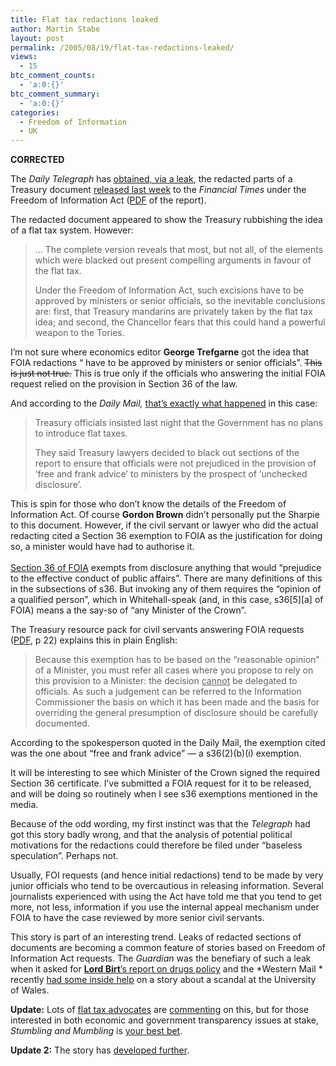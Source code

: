 ```yaml
---
title: Flat tax redactions leaked
author: Martin Stabe
layout: post
permalink: /2005/08/19/flat-tax-redactions-leaked/
views:
  - 15
btc_comment_counts:
  - 'a:0:{}'
btc_comment_summary:
  - 'a:0:{}'
categories:
  - Freedom of Information
  - UK
---
```

**CORRECTED**

The *Daily Telegraph* has [obtained, via a leak][1], the redacted parts of a Treasury document [released last week][2] to the *Financial Times* under the Freedom of Information Act ([PDF][3] of the report).

The redacted document appeared to show the Treasury rubbishing the idea of a flat tax system. However:

> &#8230; The complete version reveals that most, but not all, of the elements which were blacked out present compelling arguments in favour of the flat tax.
> 
> Under the Freedom of Information Act, such excisions have to be approved by ministers or senior officials, so the inevitable conclusions are: first, that Treasury mandarins are privately taken by the flat tax idea; and second, the Chancellor fears that this could hand a powerful weapon to the Tories.

I&rsquo;m not sure where economics editor **George Trefgarne** got the idea that FOIA redactions &ldquo; have to be approved by ministers or senior officials&rdquo;. <s>This is just not true.</s> This is true only if the officials who answering the initial FOIA request relied on the provision in Section 36 of the law.

And according to the *Daily Mail,* [that&#8217;s exactly what happened][4] in this case: 

> Treasury officials insisted last night that the Government has no plans to introduce flat taxes.
> 
> They said Treasury lawyers decided to black out sections of the report to ensure that officials were not prejudiced in the provision of &lsquo;free and frank advice&rsquo; to ministers by the prospect of &lsquo;unchecked disclosure&rsquo;.

This is spin for those who don&rsquo;t know the details of the Freedom of Information Act. Of course **Gordon Brown** didn&rsquo;t personally put the Sharpie to this document. However, if the civil servant or lawyer who did the actual redacting cited a Section 36 exemption to FOIA as the justification for doing so, a minister would have had to authorise it.  
[  
Section 36 of FOIA][5] exempts from disclosure anything that would &ldquo;prejudice to the effective conduct of public affairs&rdquo;. There are many definitions of this in the subsections of s36. But invoking any of them requires the &ldquo;opinion of a qualified person&rdquo;, which in Whitehall-speak (and, in this case, s36\[5\]\[a\] of FOIA) means a the say-so of &ldquo;any Minister of the Crown&rdquo;. 

The Treasury resource pack for civil servants answering FOIA requests ([PDF][6], p 22) explains this in plain English:

> Because this exemption has to be based on the &ldquo;reasonable opinion&rdquo; of a Minister, you must refer all cases where you propose to rely on this provision to a Minister: the decision <u>cannot</u> be delegated to officials. As such a judgement can be referred to the Information Commissioner the basis on which it has been made and the basis for overriding the general presumption of disclosure should be carefully documented.

According to the spokesperson quoted in the Daily Mail, the exemption cited was the one about &ldquo;free and frank advice&rdquo; &mdash; a s36(2)(b)(i) exemption.

It will be interesting to see which Minister of the Crown signed the required Section 36 certificate. I&rsquo;ve submitted a FOIA request for it to be released, and will be doing so routinely when I see s36 exemptions mentioned in the media.

Because of the odd wording, my first instinct was that the *Telegraph* had got this story badly wrong, and that the analysis of potential political motivations for the redactions could therefore be filed under &ldquo;baseless speculation&rdquo;. Perhaps not. 

Usually, FOI requests (and hence initial redactions) tend to be made by very junior officials who tend to be overcautious in releasing information. Several journalists experienced with using the Act have told me that you tend to get more, not less, information if you use the internal appeal mechanism under FOIA to have the case reviewed by more senior civil servants.

This story is part of an interesting trend. Leaks of redacted sections of documents are becoming a common feature of stories based on Freedom of Information Act requests. The *Guardian* was the benefiary of such a leak when it asked for [**Lord Birt**&rsquo;s report on drugs policy][7] and the *Western Mail * recently [had some inside help][8] on a story about a scandal at the University of Wales.

**Update:** Lots of [flat tax advocates][9] are [commenting][10] on this, but for those interested in both economic and government transparency issues at stake, *Stumbling and Mumbling* is [your best bet][11].

**Update 2:** The story has [developed further][12].

 [1]: http://www.telegraph.co.uk/news/main.jhtml?xml=/news/2005/08/19/ntax119.xml
 [2]: http://www.martinstabe.com/blog/archives/2005/08/uk_treasury_rej.php
 [3]: http://www.hm-treasury.gov.uk/media/71A/7C/foi_flattax010805.pdf
 [4]: http://www.thisismoney.co.uk/tax-advice/income-tax/article.html?in_article_id=403078&in_page_id=77
 [5]: http://www.opsi.gov.uk/acts/acts2000/00036--g.htm#36
 [6]: http://www.hm-treasury.gov.uk/media/DE5/69/foi_resourcepack_040205.pdf
 [7]: http://www.guardian.co.uk/drugs/Story/0,2763,1521501,00.html
 [8]: http://icwales.icnetwork.co.uk/0100news/0200wales/tm_objectid=15862040&method=full&siteid=50082&headline=secret-report-lists-a-series-of-important-lessons-that-must-be-learned-name_page.html
 [9]: http://www.adamsmith.org/blog/archives/001629.php
 [10]: http://www.samizdata.net/blog/archives/007939.html
 [11]: http://stumblingandmumbling.typepad.com/stumbling_and_mumbling/2005/08/flat_taxes_and_.html
 [12]: http://www.martinstabe.com/blog/archives/2005/08/more_confusion.php